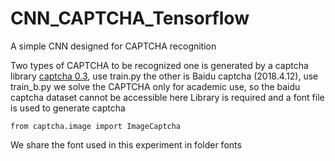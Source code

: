 # CNN_CAPTCHA_Tensorflow
A simple CNN designed for CAPTCHA recognition

Two types of CAPTCHA to be recognized
one is generated by a captcha library [captcha 0.3](https://pypi.org/project/captcha/), use train.py
the other is Baidu captcha (2018.4.12), use train_b.py
we solve the CAPTCHA only for academic use, so the baidu captcha dataset cannot be accessible here
Library is required and a font file is used to generate captcha
```
from captcha.image import ImageCaptcha
```
We share the font used in this experiment in folder fonts
